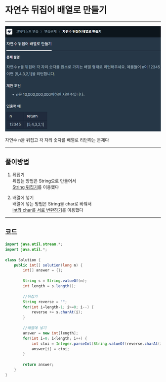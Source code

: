 # 자연수 뒤집어 배열로 만들기
***
![문제](assets/markdown-img-paste-20220118172936240.png)

자연수 n을 뒤집고 각 자리 숫자를 배열로 리턴하는 문제다
***
## 풀이방법

1. 뒤집기  
뒤집는 방법은 String으로 만들어서  
[String 뒤집기](https://github.com/abhidhamma-java/TIL/blob/main/알고리즘/유형/문자열/String_뒤집기.md)를 이용했다

2. 배열에 넣기  
배열에 넣는 방법은 String을 char로 바꿔서  
[int와 char를 서로 변환하기](https://github.com/abhidhamma-java/TIL/blob/main/알고리즘/유형/문자열/int와_char를_서로_변환하기.md)를 이용했다

***

## 코드

```java
import java.util.stream.*;
import java.util.*;

class Solution {
    public int[] solution(long n) {
        int[] answer = {};
        
        String s = String.valueOf(n);
        int length = s.length();
        
        //뒤집기
        String reverse = "";
        for(int i=length-1; i>=0; i--) {
            reverse += s.charAt(i);
        }
        
        //배열에 넣기
        answer = new int[length];
        for(int i=0; i<length; i++) {
            int ctoi = Integer.parseInt(String.valueOf(reverse.charAt(i)));
            answer[i] = ctoi;
        }
        
        return answer;
    }
}
```